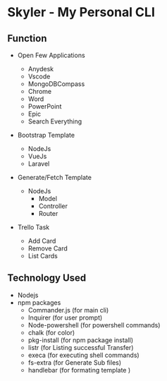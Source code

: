 # Skyler - My Personal CLI

## Function

- Open Few Applications
  - Anydesk
  - Vscode
  - MongoDBCompass
  - Chrome
  - Word
  - PowerPoint
  - Epic
  - Search Everything

- Bootstrap Template
  - NodeJs
  - VueJs
  - Laravel

- Generate/Fetch Template
  - NodeJs
    - Model
    - Controller
    - Router

- Trello Task
  - Add Card
  - Remove Card
  - List Cards


## Technology Used

- Nodejs
- npm packages
  - Commander.js (for main cli)
  - Inquirer (for user prompt)
  - Node-powershell (for powershell commands)
  - chalk (for color)
  - pkg-install (for npm package install)
  - listr (for Listing successful Transfer)
  - execa (for executing shell commands)
  - fs-extra (for Generate Sub files)
  - handlebar (for formating template )

